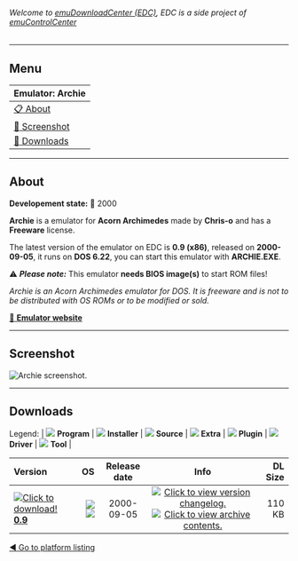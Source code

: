 ###### Welcome to [emuDownloadCenter (EDC)](https://github.com/PhoenixInteractiveNL/emuDownloadCenter/wiki/), EDC is a side project of [emuControlCenter](https://github.com/PhoenixInteractiveNL/emuControlCenter/wiki/)
***
## Menu
| **Emulator: Archie** |
|:---------|
| [:clipboard: About](#about) |
| [:sunrise: Screenshot](#screenshot) |
| [:floppy_disk: Downloads](#downloads) |
***
## About
**Developement state:** :red_circle: 2000

**Archie** is a emulator for **Acorn Archimedes** made by **Chris-o** and has a **Freeware** license.

The latest version of the emulator on EDC is **0.9 (x86)**, released on **2000-09-05**, it runs on **DOS 6.22**, you can start this emulator with **ARCHIE.EXE**.

:warning: _**Please note:**_ This emulator **needs BIOS image(s)** to start ROM files!

_Archie is an Acorn Archimedes emulator for DOS. It is freeware and is not to be distributed with OS ROMs or to be modified or sold._

[:link: **Emulator website**](http://web.archive.org/web/20010812000248/http://www.geocities.com/chris-o/)
***
## Screenshot
![](https://raw.githubusercontent.com/PhoenixInteractiveNL/emuDownloadCenter/master/hooks/archie/emulator_screen_01.jpg "Archie screenshot.")
***
## Downloads
Legend: | 
![](https://raw.githubusercontent.com/wiki/PhoenixInteractiveNL/emuDownloadCenter/images_misc/icon_program_24.png) **Program** | 
![](https://raw.githubusercontent.com/wiki/PhoenixInteractiveNL/emuDownloadCenter/images_misc/icon_installer_24.png) **Installer** | 
![](https://raw.githubusercontent.com/wiki/PhoenixInteractiveNL/emuDownloadCenter/images_misc/icon_source_code_24.png) **Source** | 
![](https://raw.githubusercontent.com/wiki/PhoenixInteractiveNL/emuDownloadCenter/images_misc/icon_extra_24.png) **Extra** | 
![](https://raw.githubusercontent.com/wiki/PhoenixInteractiveNL/emuDownloadCenter/images_misc/icon_plugin_24.png) **Plugin** | 
![](https://raw.githubusercontent.com/wiki/PhoenixInteractiveNL/emuDownloadCenter/images_misc/icon_driver_24.png) **Driver** | 
![](https://raw.githubusercontent.com/wiki/PhoenixInteractiveNL/emuDownloadCenter/images_misc/icon_tool_24.png) **Tool** | 
 
| Version | OS | Release date | Info | DL Size |
|:--------|---:|:------------:|:----:|--------:|
| [![](https://raw.githubusercontent.com/wiki/PhoenixInteractiveNL/emuDownloadCenter/images_misc/icon_program_24.png "Click to download!")  **0.9**](https://github.com/PhoenixInteractiveNL/edc-repo0002/raw/master/archie/0.9.7z) | ![](https://raw.githubusercontent.com/wiki/PhoenixInteractiveNL/emuDownloadCenter/images_misc/logo_dos_24.png) ![](https://raw.githubusercontent.com/wiki/PhoenixInteractiveNL/emuDownloadCenter/images_misc/icon_32-bit_24.png) | 2000-09-05 | [![](https://raw.githubusercontent.com/wiki/PhoenixInteractiveNL/emuDownloadCenter/images_misc/icon_changelog_24.png "Click to view version changelog.")](https://github.com/PhoenixInteractiveNL/edc-repo0002/blob/master/archie/0.9_changelog.txt) [![](https://raw.githubusercontent.com/wiki/PhoenixInteractiveNL/emuDownloadCenter/images_misc/icon_contents_24.png "Click to view archive contents.")](https://github.com/PhoenixInteractiveNL/edc-repo0002/blob/master/archie/0.9_contents.txt) | 110 KB |

[:arrow_backward: Go to platform listing](https://github.com/PhoenixInteractiveNL/emuDownloadCenter/wiki/EDC-Platform-List)
